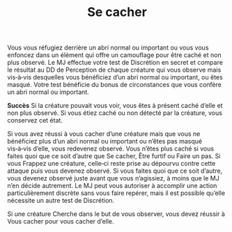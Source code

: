 ﻿---
# ATTENTION : Ne modifiez pas ce fichier
# Ce fichier est généré automatiquement par un script d'après les données du module Foundry VTT officiel et de sa traduction
title: Se cacher
titleEn: Hide
id: XMcnh4cSI32tljXa
group: actions
---
<p><span>Vous vous réfugiez derrière un abri normal ou important ou vous vous enfoncez dans un élément qui offre un camouflage pour être caché et non plus observé. Le MJ effectue votre test de Discrétion en secret et compare le résultat au DD de Perception de chaque créature qui vous observe mais vis‑à‑vis desquelles vous bénéficiez d’un abri normal ou important, ou êtes masqué. Votre test bénéficie du bonus de circonstances que vous confère un abri normal ou important.<br></span></p><p><span><strong>Succès</strong> Si la créature pouvait vous voir, vous êtes à présent caché d’elle et non plus observé. Si vous étiez caché ou non détecté par la créature, vous conservez cet état.<br></span></p><p><span>Si vous avez réussi à vous cacher d’une créature mais que vous ne bénéficiez plus d’un abri normal ou important ou n’êtes pas masqué vis‑à‑vis d’elle, vous redevenez observé. Vous n’êtes plus caché si vous faites quoi que ce soit d’autre que Se cacher, Être furtif ou Faire un pas. Si vous Frappez une créature, celle‑ci reste prise au dépourvu contre cette attaque puis vous devenez observé. Si vous faites quoi que ce soit d’autre, vous devenez observé juste avant que vous n’agissiez, à moins que le MJ n’en décide autrement. Le MJ peut vous autoriser à accomplir une action particulièrement discrète sans vous faire repérer, mais il est possible qu’elle nécessite un autre test de Discrétion.<br></span></p><p><span>Si une créature Cherche dans le but de vous observer, vous devez réussir à Vous cacher pour vous cacher d’elle.</span></p>
